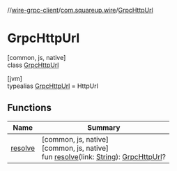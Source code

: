 //[wire-grpc-client](../../../index.md)/[com.squareup.wire](../index.md)/[GrpcHttpUrl](index.md)

# GrpcHttpUrl

[common, js, native]\
class [GrpcHttpUrl](index.md)

[jvm]\
typealias [GrpcHttpUrl](index.md) = HttpUrl

## Functions

| Name | Summary |
|---|---|
| [resolve](resolve.md) | [common, js, native]<br>[common, js, native]<br>fun [resolve](resolve.md)(link: [String](https://kotlinlang.org/api/latest/jvm/stdlib/kotlin/-string/index.html)): [GrpcHttpUrl](index.md)? |
